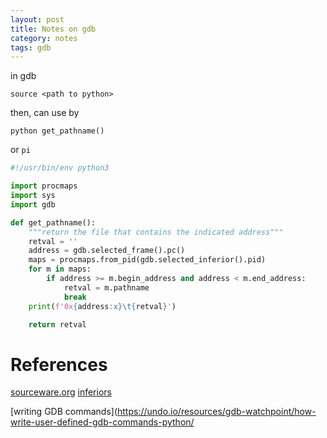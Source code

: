 ```yaml
---
layout: post
title: Notes on gdb
category: notes
tags: gdb
---
```


in gdb
```
source <path to python>
```

then, can use by
```
python get_pathname()
```

or `pi`

```python
#!/usr/bin/env python3

import procmaps
import sys
import gdb

def get_pathname():
    """return the file that contains the indicated address"""
    retval = ''
    address = gdb.selected_frame().pc()
    maps = procmaps.from_pid(gdb.selected_inferior().pid)
    for m in maps:
        if address >= m.begin_address and address < m.end_address:
            retval = m.pathname
            break
    print(f'0x{address:x}\t{retval}')

    return retval
```

# References

[sourceware.org](https://sourceware.org/gdb/onlinedocs/gdb/Python-API.html#Python-API)
[inferiors](https://sourceware.org/gdb/onlinedocs/gdb/Inferiors-In-Python.html#Inferiors-In-Python)

[writing GDB commands](https://undo.io/resources/gdb-watchpoint/how-write-user-defined-gdb-commands-python/
